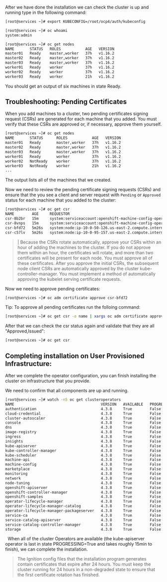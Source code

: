 After we have done the installation we can check the cluster is up and running type in the following command:

```sh
[root@services ~]# export KUBECONFIG=/root/ocp4/auth/kubeconfig
```

```sh
[root@services ~]# oc whoami
system:admin
```

```sh
[root@services ~]# oc get nodes
NAME       STATUS   ROLES           AGE   VERSION
master01   Ready    master,worker   37h   v1.16.2
master02   Ready    master,worker   37h   v1.16.2
master03   Ready    master,worker   37h   v1.16.2
worker01   Ready    worker          37h   v1.16.2
worker02   Ready    worker          37h   v1.16.2
worker03   Ready    worker          21h   v1.16.2
```

You should get an output of six machines in state Ready.

## Troubleshooting: Pending  Certificates

When you add machines to a cluster, two pending certificates signing request (CSRs) are generated for each machine that you added. You must verify that these CSRs are approved or, if necessary, approve them yourself.

```sh
[root@services ~]# oc get nodes
NAME       STATUS      ROLES           AGE   VERSION
master01   Ready       master,worker   37h   v1.16.2
master02   Ready       master,worker   37h   v1.16.2
master03   Ready       master,worker   37h   v1.16.2
worker01   Ready       worker          37h   v1.16.2
worker02   NotReady    worker          37h   v1.16.2
worker03   NotReady    worker          21h   v1.16.2
...
```

The output lists all of the machines that we created.

Now we need to review the pending certificate signing requests (CSRs) and ensure that the you see a client and server request with `Pending` or `Approved` status for each machine that you added to the cluster:

```sh
[root@services ~]# oc get csr
NAME        AGE     REQUESTOR                                                                   CONDITION
csr-8b2br   15m     system:serviceaccount:openshift-machine-config-operator:node-bootstrapper   Pending
csr-8vnps   15m     system:serviceaccount:openshift-machine-config-operator:node-bootstrapper   Pending
csr-bfd72   5m26s   system:node:ip-10-0-50-126.us-east-2.compute.internal                       Pending
csr-c57lv   5m26s   system:node:ip-10-0-95-157.us-east-2.compute.internal                       Pending
```

> |
> Because the CSRs rotate automatically, approve your CSRs within an hour of adding the machines to the cluster. If you do not approve them within an hour, the certificates will rotate, and more than two certificates will be present for each node. You must approve all of these certificates. After you approve the initial CSRs, the subsequent node client CSRs are automatically approved by the cluster kube-controller-manager. You must implement a method of automatically approving the kubelet serving certificate requests.

Now we need to approve pending certificates:

```sh
[root@services ~]# oc adm certificate approve csr-bfd72
```

Tip:
To approve all pending certificates run the folloing command:

```sh
[root@services ~]# oc get csr -o name | xargs oc adm certificate approve
```

After that we can check the csr status again and validate that they are all "Approved,Issued":

```sh
[root@services ~]# oc get csr
```

## Completing installation on User Provisioned Infrastructure:

After we complete the operator configuration, you can finish installing the cluster on infrastructure that you provide.

We need to confirm that all components are up and running.

```sh
[root@services ~]# watch -n5 oc get clusteroperators
NAME                                       VERSION   AVAILABLE   PROGRESSING   DEGRADED   SINCE
authentication                             4.3.8     True        False         False      10m
cloud-credential                           4.3.8     True        False         False      22m
cluster-autoscaler                         4.3.8     True        False         False      21m
console                                    4.3.8     True        False         False      10m
dns                                        4.3.8     True        False         False      21m
image-registry                             4.3.8     True        False         False      16m
ingress                                    4.3.8     True        False         False      16m
insights                                   4.3.8     True        False         False      19m
kube-apiserver                             4.3.8     True        False         False      18m
kube-controller-manager                    4.3.8     True        False         False      22m
kube-scheduler                             4.3.8     True        False         False      22m
machine-api                                4.3.8     True        False         False      18m
machine-config                             4.3.8     True        False         False      18m
marketplace                                4.3.8     True        False         False      18m
monitoring                                 4.3.8     True        False         False      16m
network                                    4.3.8     True        False         False      21m
node-tuning                                4.3.8     True        False         False      21m
openshift-apiserver                        4.3.8     True        False         False      17m
openshift-controller-manager               4.3.8     True        False         False      14m
openshift-samples                          4.3.8     True        False         False      21m
operator-lifecycle-manager                 4.3.8     True        False         False      21m
operator-lifecycle-manager-catalog         4.3.8     True        False         False      21m
operator-lifecycle-manager-packageserver   4.3.8     True        False         False      21m
service-ca                                 4.3.8     True        False         False      16m
service-catalog-apiserver                  4.3.8     True        False         False      16m
service-catalog-controller-manager         4.3.8     True        False         False      16m
storage                                    4.3.8     True        False         False      17m
```

  When all of the cluster Operators are available (the kube-apiserver operator is last in state PROGRESSING=True and takes roughly 15min to finish), we can complete the installation.

> The Ignition config files that the installation program generates contain certificates that expire after 24 hours. You must keep the cluster running for 24 hours in a non-degraded state to ensure that the first certificate rotation has finished.
